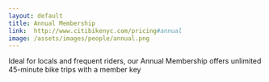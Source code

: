 ```yaml
---
layout: default
title: Annual Membership
link:  http://www.citibikenyc.com/pricing#annual
image: /assets/images/people/annual.png
---
```


Ideal for locals and frequent riders, our Annual Membership offers unlimited 45-minute bike trips with a member key
